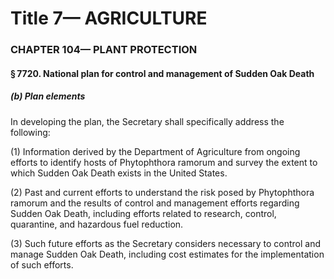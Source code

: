
# Title 7— AGRICULTURE
### CHAPTER 104— PLANT PROTECTION
#### § 7720. National plan for control and management of Sudden Oak Death
##### (b) Plan elements

In developing the plan, the Secretary shall specifically address the following:

(1) Information derived by the Department of Agriculture from ongoing efforts to identify hosts of Phytophthora ramorum and survey the extent to which Sudden Oak Death exists in the United States.

(2) Past and current efforts to understand the risk posed by Phytophthora ramorum and the results of control and management efforts regarding Sudden Oak Death, including efforts related to research, control, quarantine, and hazardous fuel reduction.

(3) Such future efforts as the Secretary considers necessary to control and manage Sudden Oak Death, including cost estimates for the implementation of such efforts.
